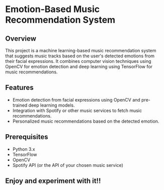 # Emotion-Based Music Recommendation System

## Overview
This project is a machine learning-based music recommendation system that suggests music tracks based on the user's detected emotions from their facial expressions. It combines computer vision techniques using OpenCV for emotion detection and deep learning using TensorFlow for music recommendations.

## Features
- Emotion detection from facial expressions using OpenCV and pre-trained deep learning models.
- Integration with Spotify or other music services to fetch music recommendations.
- Personalized music recommendations based on the detected emotion.

## Prerequisites
- Python 3.x
- TensorFlow
- OpenCV
- Spotify API (or the API of your chosen music service)

## Enjoy and experiment with it!!

